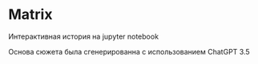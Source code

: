 # Matrix
Интерактивная история на jupyter notebook

Основа сюжета была сгенерированна с использованием ChatGPT 3.5

